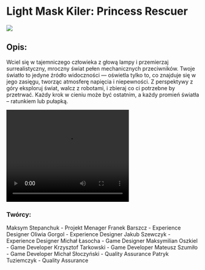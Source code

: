 # Light Mask Kiler: Princess Rescuer

<img src="https://media.discordapp.net/attachments/1307667927771910156/1316082265402511360/Screenshot_3.png?ex=69019adf&is=6900495f&hm=9a569ffcfdf5db5597fba52024155816363e19469f50a688c88ea14bd005c5cc&=&format=webp&quality=lossless&width=1536&height=864">

## Opis:
Wciel się w tajemniczego człowieka z głową lampy i przemierzaj surrealistyczny, mroczny świat pełen mechanicznych przeciwników. 
Twoje światło to jedyne źródło widoczności — oświetla tylko to, co znajduje się w jego zasięgu, tworząc atmosferę napięcia i niepewności.
Z perspektywy z góry eksploruj świat, walcz z robotami, i zbieraj co ci potrzebne by przetrwać. 
Każdy krok w cieniu może być ostatnim, a każdy promień światła – ratunkiem lub pułapką.

<video src="https://www.youtube.com/watch?v=TA-jRgyij7s" width="320" height="240" controls></video>

### Twórcy:
Maksym Stepanchuk - Projekt Menager
Franek Barszcz - Experience Designer
Oliwia Gorgol - Experience Designer
Jakub Szewczyk - Experience Designer
Michał Łasocha - Game Designer
Maksymilian Oszkiel - Game Developer
Krzysztof Tarkowski - Game Developer
Mateusz Szumiło - Game Developer
Michał Słoczyński - Quality Assurance
Patryk Tuziemczyk - Quality Assurance
